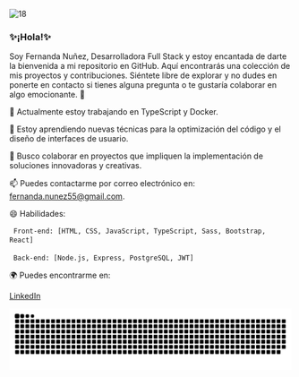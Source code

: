 ![18](https://github.com/Fernanda553/fernanda553/assets/121075297/bb0a30c0-5486-4243-86cc-b1f751511d44)
 ### ✨¡Hola!✨
Soy Fernanda Nuñez, Desarrolladora Full Stack y estoy encantada de darte la bienvenida a mi repositorio en GitHub. Aquí encontrarás una colección de mis proyectos y contribuciones. Siéntete libre de explorar y no dudes en ponerte en contacto si tienes alguna pregunta o te gustaría colaborar en algo emocionante. 🚀

🔭 Actualmente estoy trabajando en TypeScript y Docker.

🌱 Estoy aprendiendo nuevas técnicas para la optimización del código y el diseño de interfaces de usuario.

👯 Busco colaborar en proyectos que impliquen la implementación de soluciones innovadoras y creativas.

📫 Puedes contactarme por correo electrónico en:  fernanda.nunez55@gmail.com.

😄 Habilidades:


     Front-end: [HTML, CSS, JavaScript, TypeScript, Sass, Bootstrap, React]

     Back-end: [Node.js, Express, PostgreSQL, JWT]

🌍 Puedes encontrarme en:

 [LinkedIn](https://www.linkedin.com/in/fernandanunezespinoza/)

 ![18](https://raw.githubusercontent.com/DHANOLA/DHANOLA/output/github-contribution-grid-snake.svg)



